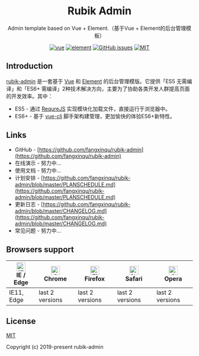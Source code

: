 <h1 align="center">Rubik Admin</h1>

<div align="center">

Admin template based on Vue + Element.（基于Vue + Element的后台管理模板）

[![vue](https://img.shields.io/badge/vue-%5E2.5.17-red.svg)](https://github.com/vuejs/vue)
[![element](https://img.shields.io/badge/element-%5E2.4.5-orange.svg)](https://github.com/ElemeFE/element)
[![GitHub issues](https://img.shields.io/github/issues/daxiongYang/rubik-admin.svg)](https://github.com/daxiongYang/rubik-admin/issues)
[![MIT](https://img.shields.io/github/license/daxiongYang/rubik-admin.svg)](http://opensource.org/licenses/MIT)

</div>

## Introduction

[rubik-admin](https://github.com/fangxinqu/rubik-admin) 是一套基于 [Vue](https://github.com/vuejs/vue) 和 [Element](https://github.com/ElemeFE/element) 的后台管理模版。它提供「ES5 无需编译」和「ES6+ 需编译」2种技术解决方向，主要为了协助各类开发人群提高页面的开发效率。其中：

* ES5 - 通过 [RequreJS](https://github.com/requirejs/requirejs) 实现模块化加载文件，直接运行于浏览器中。
* ES6+ - 基于 [vue-cli](https://github.com/vuejs/vue-cli) 脚手架构建管理，更加愉快的体验ES6+新特性。


## Links

- GitHub - [https://github.com/fangxinqu/rubik-admin](https://github.com/fangxinqu/rubik-admin)
- 在线演示 - 努力中...
- 使用文档 - 努力中...
- 计划安排 - [https://github.com/fangxinqu/rubik-admin/blob/master/PLANSCHEDULE.md](https://github.com/fangxinqu/rubik-admin/blob/master/PLANSCHEDULE.md)
- 更新日志 - [https://github.com/fangxinqu/rubik-admin/blob/master/CHANGELOG.md](https://github.com/fangxinqu/rubik-admin/blob/master/CHANGELOG.md)
- 常见问题 - 努力中...

## Browsers support

| [<img src="https://raw.githubusercontent.com/alrra/browser-logos/master/src/edge/edge_48x48.png" alt="IE / Edge" width="24px" height="24px" />](http://godban.github.io/browsers-support-badges/)</br>IE / Edge | [<img src="https://raw.githubusercontent.com/alrra/browser-logos/master/src/chrome/chrome_48x48.png" alt="Chrome" width="24px" height="24px" />](http://godban.github.io/browsers-support-badges/)</br>Chrome | [<img src="https://raw.githubusercontent.com/alrra/browser-logos/master/src/firefox/firefox_48x48.png" alt="Firefox" width="24px" height="24px" />](http://godban.github.io/browsers-support-badges/)</br>Firefox | [<img src="https://raw.githubusercontent.com/alrra/browser-logos/master/src/safari/safari_48x48.png" alt="Safari" width="24px" height="24px" />](http://godban.github.io/browsers-support-badges/)</br>Safari | [<img src="https://raw.githubusercontent.com/alrra/browser-logos/master/src/opera/opera_48x48.png" alt="Opera" width="24px" height="24px" />](http://godban.github.io/browsers-support-badges/)</br>Opera |
| --------- | --------- | --------- | --------- | --------- | 
| IE11, Edge | last 2 versions | last 2 versions | last 2 versions | last 2 versions

## License

[MIT](https://github.com/daxiongYang/rubik-admin/blob/master/LICENSE)

Copyright (c) 2019-present rubik-admin
